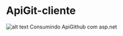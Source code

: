 # ApiGit-cliente

![alt text](https://github.com/matheus55391/ApiGit-cliente/tree/main/wwwroot/img/gitapi.png)
Consumindo ApiGithub com asp.net 
